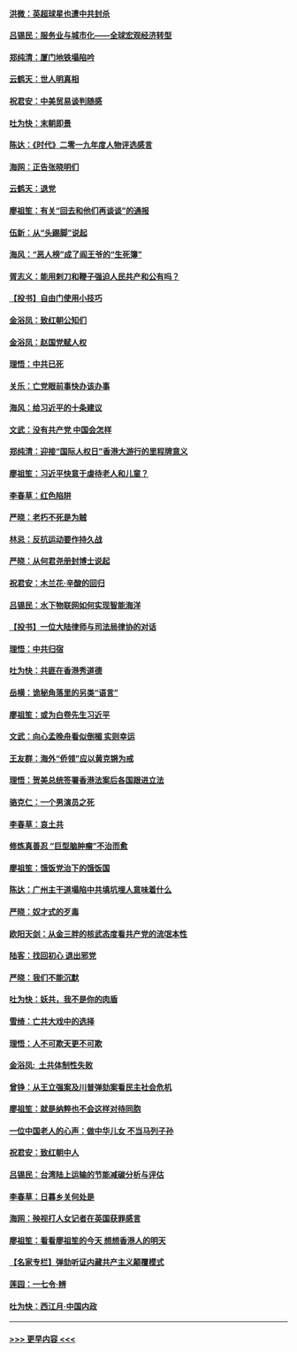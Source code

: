#### [洪微：英超球星也遭中共封杀](../pages/nsc993/n11727243.md?t=12180833) 
#### [吕锡民：服务业与城市化——全球宏观经济转型](../pages/nsc993/n11725845.md?t=12180833) 
#### [郑纯清：厦门地铁塌陷吟](../pages/nsc993/n11725813.md?t=12180833) 
#### [云鹤天：世人明真相](../pages/nsc993/n11725621.md?t=12180833) 
#### [祝君安：中美贸易谈判随感](../pages/nsc993/n11725609.md?t=12180833) 
#### [吐为快：末朝即景](../pages/nsc993/n11723365.md?t=12180833) 
#### [陈达：《时代》二零一九年度人物评选感言](../pages/nsc993/n11723337.md?t=12180833) 
#### [海网：正告张晓明们](../pages/nsc993/n11723228.md?t=12180833) 
#### [云鹤天：退党](../pages/nsc993/n11723056.md?t=12180833) 
#### [廖祖笙：有关“回去和他们再谈谈”的通报](../pages/nsc993/n11722442.md?t=12180833) 
#### [伍新：从“头踢脚”说起](../pages/nsc993/n11722429.md?t=12180833) 
#### [海风：“恶人榜”成了阎王爷的“生死簿”](../pages/nsc993/n11722272.md?t=12180833) 
#### [胥志义：能用剌刀和鞭子强迫人民共产和公有吗？](../pages/nsc993/n11720569.md?t=12180833) 
#### [【投书】自由门使用小技巧](../pages/nsc993/n11720180.md?t=12180833) 
#### [金浴凤：致红朝公知们](../pages/nsc993/n11720563.md?t=12180833) 
#### [金浴凤：赵国党赋人权](../pages/nsc993/n11720533.md?t=12180833) 
#### [理悟：中共已死](../pages/nsc993/n11720233.md?t=12180833) 
#### [关乐：亡党眼前事快办该办事](../pages/nsc993/n11719160.md?t=12180833) 
#### [海风：给习近平的十条建议](../pages/nsc993/n11717616.md?t=12180833) 
#### [文武：没有共产党 中国会怎样](../pages/nsc993/n11717584.md?t=12180833) 
#### [郑纯清：迎接“国际人权日”香港大游行的里程牌意义](../pages/nsc993/n11717417.md?t=12180833) 
#### [廖祖笙：习近平快意于虐待老人和儿童？](../pages/nsc993/n11715313.md?t=12180833) 
#### [李春草：红色陷阱](../pages/nsc993/n11715029.md?t=12180833) 
#### [严晓：老朽不死是为贼](../pages/nsc993/n11712910.md?t=12180833) 
#### [林忌：反抗运动要作持久战](../pages/nsc993/n11712623.md?t=12180833) 
#### [严晓：从何君尧册封博士说起](../pages/nsc993/n11712465.md?t=12180833) 
#### [祝君安：木兰花·辛酸的回归](../pages/nsc993/n11712381.md?t=12180833) 
#### [吕锡民：水下物联网如何实现智能海洋](../pages/nsc993/n11711158.md?t=12180833) 
#### [【投书】一位大陆律师与司法局律协的对话](../pages/nsc993/n11709675.md?t=12180833) 
#### [理悟：中共归宿](../pages/nsc993/n11710059.md?t=12180833) 
#### [吐为快：共匪在香港秀道德](../pages/nsc993/n11709979.md?t=12180833) 
#### [岳横：诡秘角落里的另类“语言”](../pages/nsc993/n11709792.md?t=12180833) 
#### [廖祖笙：或为白卷先生习近平](../pages/nsc993/n11708330.md?t=12180833) 
#### [文武：向心孟晚舟看似倒楣 实则幸运](../pages/nsc993/n11708236.md?t=12180833) 
#### [王友群：海外“侨领”应以黄克锵为戒](../pages/nsc993/n11706176.md?t=12180833) 
#### [理悟：贺美总统签署香港法案后各国跟进立法](../pages/nsc993/n11706853.md?t=12180833) 
#### [骆克仁：一个男演员之死](../pages/nsc993/n11706677.md?t=12180833) 
#### [李春草：哀土共](../pages/nsc993/n11706255.md?t=12180833) 
#### [修炼真善忍 “巨型脑肿瘤”不治而愈](../pages/nsc993/n11705340.md?t=12180833) 
#### [廖祖笙：饿饭党治下的饿饭国](../pages/nsc993/n11705085.md?t=12180833) 
#### [陈达：广州主干道塌陷中共填坑埋人意味着什么](../pages/nsc993/n11705046.md?t=12180833) 
#### [严晓：奴才式的歹毒](../pages/nsc993/n11704826.md?t=12180833) 
#### [欧阳天剑：从金三胖的核武态度看共产党的流氓本性](../pages/nsc993/n11702238.md?t=12180833) 
#### [陆客：找回初心 退出邪党](../pages/nsc993/n11702213.md?t=12180833) 
#### [严晓：我们不能沉默](../pages/nsc993/n11702110.md?t=12180833) 
#### [吐为快：妖共，我不是你的肉盾](../pages/nsc993/n11701366.md?t=12180833) 
#### [雪绮：亡共大戏中的选择](../pages/nsc993/n11699922.md?t=12180833) 
#### [理悟：人不可欺天更不可欺](../pages/nsc993/n11699657.md?t=12180833) 
#### [金浴凤:  土共体制性失败](../pages/nsc993/n11699361.md?t=12180833) 
#### [曾铮：从王立强案及川普弹劾案看民主社会危机](../pages/nsc993/n11699318.md?t=12180833) 
#### [廖祖笙：就是纳粹也不会这样对待同胞](../pages/nsc993/n11697658.md?t=12180833) 
#### [一位中国老人的心声：做中华儿女 不当马列子孙](../pages/nsc993/n11697525.md?t=12180833) 
#### [祝君安：致红朝中人](../pages/nsc993/n11697518.md?t=12180833) 
#### [吕锡民：台湾陆上运输的节能减碳分析与评估](../pages/nsc993/n11694983.md?t=12180833) 
#### [李春草：日暮乡关何处是](../pages/nsc993/n11694805.md?t=12180833) 
#### [海网：殃视打人女记者在英国获罪感言](../pages/nsc993/n11693832.md?t=12180833) 
#### [廖祖笙：看看廖祖笙的今天 想想香港人的明天](../pages/nsc993/n11693707.md?t=12180833) 
#### [【名家专栏】弹劾听证内藏共产主义颠覆模式](../pages/nsc993/n11693563.md?t=12180833) 
#### [莲园：一七令‧辨](../pages/nsc993/n11692558.md?t=12180833) 
#### [吐为快：西江月·中国内政](../pages/nsc993/n11692071.md?t=12180833) 

----
#### [ >>> 更早内容 <<< ](../indexes/nsc993-earlier.md)
